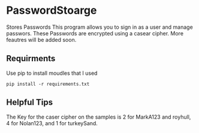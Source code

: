 # PasswordStoarge
Stores Passwords
This program allows you to sign in as a user and manage passwors. These
Passwords are encrypted using a casear cipher. More feautres will be 
added soon.

## Requirments
Use pip to install moudles that I used
```
pip install -r requirements.txt
```

## Helpful Tips
The Key for the caser cipher on the samples is 2 for MarkA123 and royhull,
4 for Nolan123, and 1 for turkeySand.
